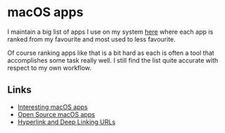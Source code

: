 # macOS apps
I maintain a big list of apps I use on my system [here](https://github.com/nikitavoloboev/my-mac-os#readme) where each app is ranked from my favourite and most used to less favourite.

Of course ranking apps like that is a bit hard as each is often a tool that accomplishes some task really well. I still find the list quite accurate with respect to my own workflow.

## Links
- [Interesting macOS apps](https://github.com/learn-anything/macos-apps#readme)
- [Open Source macOS apps](https://github.com/serhii-londar/open-source-mac-os-apps#readme)
- [Hyperlink and Deep Linking URLs](https://www.evernote.com/shard/s107/sh/c1c6cfa0-7558-4b17-84a0-6c7f6dce2a85/285e49afa8b122d9)